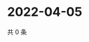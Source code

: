 # 2022-04-05

共 0 条

<!-- BEGIN WEIBO -->
<!-- 最后更新时间 Tue Apr 05 2022 00:22:51 GMT+0800 (China Standard Time) -->

<!-- END WEIBO -->
